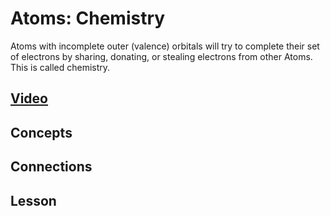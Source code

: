 # Atoms: Chemistry
Atoms with incomplete outer (valence) orbitals will try to complete their set of electrons by sharing, donating, or stealing electrons from other Atoms. This is called chemistry.

## [Video]()

## Concepts

## Connections

## Lesson